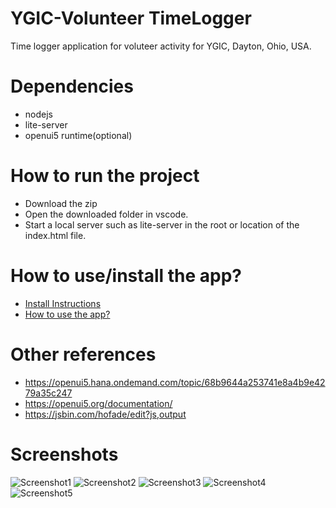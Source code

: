 # YGIC-Volunteer TimeLogger
Time logger application for voluteer activity for YGIC, Dayton, Ohio, USA.

# Dependencies
* nodejs
* lite-server   
* openui5 runtime(optional) 

# How to run the project
* Download the zip
* Open the downloaded folder in vscode. 
* Start a local server such as lite-server in the root or location of the index.html file.

# How to use/install the app?
* [Install Instructions](https://github.com/ygic-us/volunteer/blob/master/docs/Install%20instructions.pdf)
* [How to use the app?](https://github.com/ygic-us/volunteer/blob/master/docs/How%20to%20use%20the%20app%20instructions.pdf)    

# Other references
* https://openui5.hana.ondemand.com/topic/68b9644a253741e8a4b9e4279a35c247
* https://openui5.org/documentation/
* https://jsbin.com/hofade/edit?js,output


# Screenshots
![Screenshot1](https://github.com/medhachaitanya/YGIC-TimeLogger/blob/master/screenshots/iphone8silver_portrait.png)
![Screenshot2](https://github.com/medhachaitanya/YGIC-TimeLogger/blob/master/screenshots/iphone8silver_portrait1.png)
![Screenshot3](https://github.com/medhachaitanya/YGIC-TimeLogger/blob/master/screenshots/iphone8silver_portrait2.png)
![Screenshot4](https://github.com/medhachaitanya/YGIC-TimeLogger/blob/master/screenshots/macbookair13_front1.png)
![Screenshot5](https://github.com/medhachaitanya/YGIC-TimeLogger/blob/master/screenshots/macbookair13_front2.png)